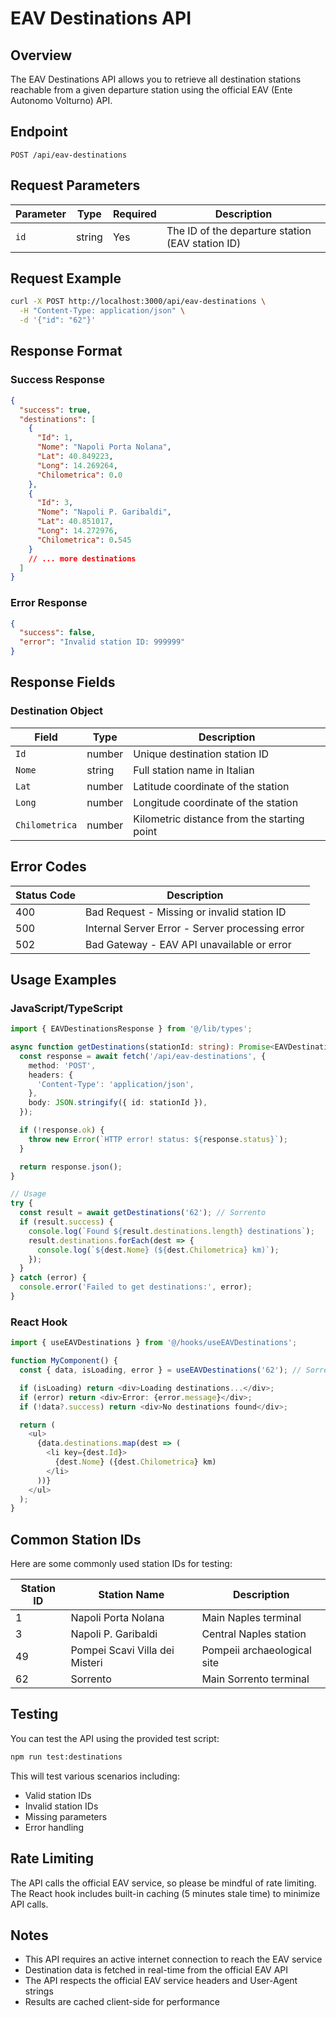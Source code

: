 # EAV Destinations API

## Overview

The EAV Destinations API allows you to retrieve all destination stations reachable from a given departure station using the official EAV (Ente Autonomo Volturno) API.

## Endpoint

```http
POST /api/eav-destinations
```

## Request Parameters

| Parameter | Type   | Required | Description                                    |
|-----------|--------|----------|------------------------------------------------|
| `id`      | string | Yes      | The ID of the departure station (EAV station ID) |

## Request Example

```bash
curl -X POST http://localhost:3000/api/eav-destinations \
  -H "Content-Type: application/json" \
  -d '{"id": "62"}'
```

## Response Format

### Success Response

```json
{
  "success": true,
  "destinations": [
    {
      "Id": 1,
      "Nome": "Napoli Porta Nolana",
      "Lat": 40.849223,
      "Long": 14.269264,
      "Chilometrica": 0.0
    },
    {
      "Id": 3,
      "Nome": "Napoli P. Garibaldi",
      "Lat": 40.851017,
      "Long": 14.272976,
      "Chilometrica": 0.545
    }
    // ... more destinations
  ]
}
```

### Error Response

```json
{
  "success": false,
  "error": "Invalid station ID: 999999"
}
```

## Response Fields

### Destination Object

| Field          | Type   | Description                                        |
|----------------|--------|----------------------------------------------------|
| `Id`           | number | Unique destination station ID                      |
| `Nome`         | string | Full station name in Italian                       |
| `Lat`          | number | Latitude coordinate of the station                 |
| `Long`         | number | Longitude coordinate of the station                |
| `Chilometrica` | number | Kilometric distance from the starting point       |

## Error Codes

| Status Code | Description                                         |
|-------------|-----------------------------------------------------|
| 400         | Bad Request - Missing or invalid station ID        |
| 500         | Internal Server Error - Server processing error    |
| 502         | Bad Gateway - EAV API unavailable or error         |

## Usage Examples

### JavaScript/TypeScript

```typescript
import { EAVDestinationsResponse } from '@/lib/types';

async function getDestinations(stationId: string): Promise<EAVDestinationsResponse> {
  const response = await fetch('/api/eav-destinations', {
    method: 'POST',
    headers: {
      'Content-Type': 'application/json',
    },
    body: JSON.stringify({ id: stationId }),
  });

  if (!response.ok) {
    throw new Error(`HTTP error! status: ${response.status}`);
  }

  return response.json();
}

// Usage
try {
  const result = await getDestinations('62'); // Sorrento
  if (result.success) {
    console.log(`Found ${result.destinations.length} destinations`);
    result.destinations.forEach(dest => {
      console.log(`${dest.Nome} (${dest.Chilometrica} km)`);
    });
  }
} catch (error) {
  console.error('Failed to get destinations:', error);
}
```

### React Hook

```typescript
import { useEAVDestinations } from '@/hooks/useEAVDestinations';

function MyComponent() {
  const { data, isLoading, error } = useEAVDestinations('62'); // Sorrento

  if (isLoading) return <div>Loading destinations...</div>;
  if (error) return <div>Error: {error.message}</div>;
  if (!data?.success) return <div>No destinations found</div>;

  return (
    <ul>
      {data.destinations.map(dest => (
        <li key={dest.Id}>
          {dest.Nome} ({dest.Chilometrica} km)
        </li>
      ))}
    </ul>
  );
}
```

## Common Station IDs

Here are some commonly used station IDs for testing:

| Station ID | Station Name                      | Description                    |
|------------|-----------------------------------|--------------------------------|
| 1          | Napoli Porta Nolana               | Main Naples terminal           |
| 3          | Napoli P. Garibaldi               | Central Naples station         |
| 49         | Pompei Scavi Villa dei Misteri    | Pompeii archaeological site    |
| 62         | Sorrento                          | Main Sorrento terminal         |

## Testing

You can test the API using the provided test script:

```bash
npm run test:destinations
```

This will test various scenarios including:

- Valid station IDs
- Invalid station IDs
- Missing parameters
- Error handling

## Rate Limiting

The API calls the official EAV service, so please be mindful of rate limiting. The React hook includes built-in caching (5 minutes stale time) to minimize API calls.

## Notes

- This API requires an active internet connection to reach the EAV service
- Destination data is fetched in real-time from the official EAV API
- The API respects the official EAV service headers and User-Agent strings
- Results are cached client-side for performance

